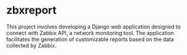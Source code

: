 # zbxreport
This project involves developing a Django web application designed to connect with Zabbix API, a network monitoring tool. The application facilitates the generation of customizable reports based on the data collected by Zabbix.
